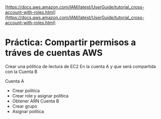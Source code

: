 [https://docs.aws.amazon.com/IAM/latest/UserGuide/tutorial_cross-account-with-roles.html](https://docs.aws.amazon.com/IAM/latest/UserGuide/tutorial_cross-account-with-roles.html)

# Práctica: Compartir permisos a tráves de cuentas AWS

Crear una pólitica de lectura de EC2  En la cuenta A y que será compartida con la Cuenta B

Cuenta A
- Crear politica  
- Crear role y asignar politica
- Obtener ARN
Cuenta B 
- Crear grupo
- Asignar politica

<!--stackedit_data:
eyJoaXN0b3J5IjpbLTgzOTE3MDU3MCwxOTE0NTU2MTgzLDExMT
Q3ODI2NjZdfQ==
-->